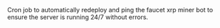 Cron job to automatically redeploy and ping the faucet xrp miner bot to ensure the server is running 24/7 without errors.